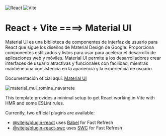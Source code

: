 ![React](https://img.shields.io/badge/React-18.x-violet)
![Vite](https://img.shields.io/badge/Vite-2.x-yellow)

# React + Vite ====>  Material UI

Material UI es una biblioteca de componentes de interfaz de usuario para React que sigue los diseños de Material Design de Google. Proporciona componentes estilizados y listos para usar para acelerar el desarrollo de aplicaciones web y móviles. Material UI permite a los desarrolladores crear interfaces de usuario atractivas y funcionales con facilidad, mientras mantiene una consistencia en la apariencia y la experiencia de usuario.

Documentación oficial aquí: [Material UI](https://mui.com/material-ui)

![material_mui_romina_navarrete](https://github.com/rominarg/material_ui_react/assets/45200064/ae88a4d9-3636-4e72-9d0e-931af1f06c1b)


This template provides a minimal setup to get React working in Vite with HMR and some ESLint rules.

Currently, two official plugins are available:

- [@vitejs/plugin-react](https://github.com/vitejs/vite-plugin-react/blob/main/packages/plugin-react/README.md) uses [Babel](https://babeljs.io/) for Fast Refresh
- [@vitejs/plugin-react-swc](https://github.com/vitejs/vite-plugin-react-swc) uses [SWC](https://swc.rs/) for Fast Refresh
